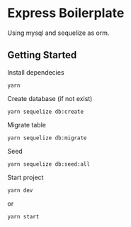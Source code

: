 # Express Boilerplate

Using mysql and sequelize as orm. 

## Getting Started

Install dependecies

```
yarn
```

Create database (if not exist)

```
yarn sequelize db:create
```

Migrate table 
```
yarn sequelize db:migrate
```

Seed 
```
yarn sequelize db:seed:all
```

Start project
```
yarn dev
```
or
```
yarn start
```
